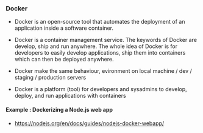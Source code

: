 ### Docker

* Docker is an open-source tool that automates the deployment of an application inside a software container.

* Docker is a container management service. The keywords of Docker are develop, ship and run anywhere. The whole idea of Docker is for developers to easily develop applications, ship them into containers which can then be deployed anywhere.

* Docker make the same behaviour, evironment on local machine / dev / staging / production servers

* Docker is a platform (tool) for developers and sysadmins to develop, deploy, and run applications with containers

#### Example : Dockerizing a Node.js web app

* https://nodejs.org/en/docs/guides/nodejs-docker-webapp/
